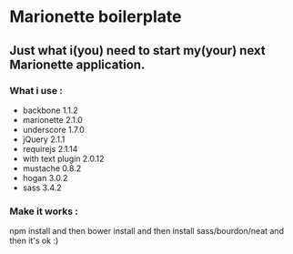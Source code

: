 # Marionette boilerplate

## Just what i(you) need to start my(your) next Marionette application.

### What i use :

+ backbone 1.1.2
+ marionette 2.1.0
+ underscore 1.7.0
+ jQuery 2.1.1
+ requirejs 2.1.14
+ with text plugin 2.0.12
+ mustache 0.8.2
+ hogan 3.0.2
+ sass 3.4.2

### Make it works :

npm install
and then bower install
and then install sass/bourdon/neat
and then it's ok :)